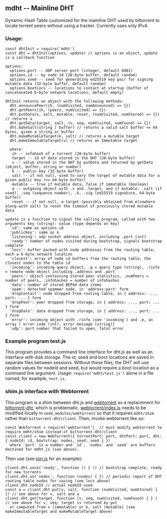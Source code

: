 ## mdht -- Mainline DHT

Dynamic Hash Table customized for the mainline DHT used by bittorrent to locate torrent peers without using a tracker. Currently uses only IPv4.

### Usage:
```
const dhtInit = require('mdht')
const dht = dhtInit(options, update) // options is an object, update is a callback function
```
```
options:
  options.port -- UDP server port (integer, default 6881)
  options.id -- my node id (20-byte buffer, default random)
  options.seed -- seed for generating ed25519 key pair for signing mutable data (32-byte buffer, default random)
  options.bootLocs -- locations to contact at startup (buffer of concatenated 6-byte network locations, default empty)
```
```
dhtInit returns an object with the following methods:
  dht.announcePeer(ih, (numVisited, numAnnounced) => {})
  dht.getPeers(ih, (peers, numVisited) => {})
  dht.putData(v, salt, mutable, reset, (numVisited, numStored) => {}) // returns a
  dht.getData(target, salt, (v, seq, numVisited, numFound) => {})
  dht.makeSalt(string | buffer) // returns a valid salt buffer <= 64 bytes, given a string or buffer
  dht.makeMutableTarget(k, salt) // returns a mutable target
  dht.makeImmutableTarget(v) // returns an Immutable target
  
  where:
   ih -- infohash of a torrent (20-byte buffer)
   target -- id of data stored in the DHT (20-byte buffer)
   v -- value stored in the DHT by putData and returned by getData (object, buffer, string or number)
   k -- public key (32-byte buffer)
   salt -- if not null, used to vary the target of mutable data for a given public key (<= 64-byte buffer)
   mutable -- true if mutable data, false if immutable (boolean)
   a -- outgoing object with .v and .target, and if mutable: .salt (if used), .seq (sequence number), .k, .sig (ed25519 signature, 64-byte buffer)
   reset -- if not null, a target (possibly obtained from elsewhere along with salt) to reset the timeout of previously stored mutable data
```
```
update is a function to signal the calling program, called with two arguments key (string): value (type depends on key)
  'id': same as options.id
  'publicKey': same as k
  'listening': udp socket address object, including .port (int)
  'ready': number of nodes visited during bootstrap, signals bootstrap complete
  'locs': buffer packed with node addresses from the routing table, each a 6-byte network location
  'closest': array of node id buffers from the routing table, the closest nodes to the table id
  'incoming': incoming query object, .q = query type (string), .rinfo = remote node object including .address and .port
  'peers': object containing stored peer statistics, .numPeers = number of peers, .infohashes = number of infohashes
  'data': number of stored BEP44 data items
  'spam': detected spammer node, in 'address:port' form
  'dropContact': node dropped from routing table, in { address: ..., port: ... } form
  'dropPeer': peer dropped from storage, in { address: ..., port: ... } form
  'dropData': data dropped from storage, in { address: ..., port: ... } form
  'error': incoming object with .rinfo (see 'incoming') and .e, an array [ error code (int), error message (string)]
  'udp': port number that failed to open, fatal error
```

### Example program test.js
This program provides a command line interface for dht.js as well as an interface with disk storage. The id, seed and boot locations are saved in separate files between sessions. Without these files, the DHT will use random values for nodeId and seed, but would require a boot location as a command line argument. Usage: `require('mdht/test.js')` alone in a file named, for example, `test.js`. 

### shim.js interface with Webtorrent
This program is a shim between dht.js and [webtorrent](https://github.com/webtorrent/webtorrent) as a replacement for [bittorrent-dht](https://github.com/webtorrent/bittorrent-dht), which is problematic. [webtorrent/index.js](https://github.com/webtorrent/webtorrent/blob/master/index.js) needs to be modified locally in `node_modules/webtorrent` so that it requires `mdht/shim` rather than `bittorrent-dht/client`. Then, invoke webtorrent like so:
```
const WebTorrent = require('webtorrent')  // must modify webtorrent to require mdht/shim instead of bittorrent-dht/client
const client = new WebTorrent({ torrentPort: port, dhtPort: port, dht: { nodeId: id, bootstrap: nodes, seed: seed } })
  where `port` is a number and `id`, `nodes` and `seed` are buffers destined for mdht.js (see above).
```
Then use (see [torr.js](https://github.com/metamystical/torr) for an example):
```
client.dht.once('ready', function () { )) // bootstrap complete, ready for new torrents
client.dht.on('nodes', function (nodes) { }) // periodic report of DHT routing table nodes for saving (see locs above) 
client.dht.nodeId // actual nodeId used
const a = client.dht.put(v, salt, function (numVisited, numStored) { }) // see above for v, salt and a
client.dht.get(target, function (v, seq, numVisited, numFound) { } ) // see above for v, seq; target is returned by put
  or computed from v (immutable) or k, salt (mutable) (see makeImmutableTarget and makeMutableTarget above)
```

